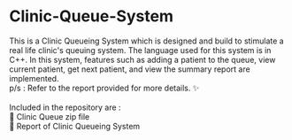 # Clinic-Queue-System
This is a Clinic Queueing System which is designed and build to stimulate a real life clinic's queuing system. The language used for this system is in C++. In this system, features such as adding a patient to the queue, view current patient, get next patient, and view the summary report are implemented.
</br>
p/s : Refer to the report provided for more details. ✨
</br>
</br>
Included in the repository are : 
</br>
📁 Clinic Queue zip file 
</br>
📃 Report of Clinic Queueing System 
</br>
</br>

